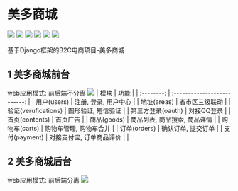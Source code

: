 # 美多商城
![](https://img.shields.io/badge/Python-3.6-blue.svg)
![](https://img.shields.io/badge/Django-3.2-blue.svg)
![](https://img.shields.io/badge/Vue-2.5.6-blue.svg)
![](https://img.shields.io/badge/ubuntu-20.04-orange.svg)
![](https://img.shields.io/badge/mysql-8.0.25-red.svg)
![](https://img.shields.io/badge/redis-4.0.9-red.svg)

基于Django框架的B2C电商项目-美多商城

## 1 美多商城前台
web应用模式: 前后端不分离
![](https://z3.ax1x.com/2021/05/17/gREWiq.png)
|    模块    |             功能             |
| :--------: | :--------------------------: |
|    用户(users)    |     注册, 登录, 用户中心     |
|    地址(areas)    |   省市区三级联动  |
|    验证(verufications)    |      图形验证, 短信验证      |
| 第三方登录(oauth) |          对接QQ登录          |
|    首页(contents)    |           首页广告           |
|    商品(goods)    | 商品列表, 商品搜索, 商品详情 |
|   购物车(carts)   |    购物车管理, 购物车合并    |
|    订单(orders)    |      确认订单, 提交订单      |
|    支付(payment)    |   对接支付宝, 订单商品评价   |                           |

## 2 美多商城后台
web应用模式: 前后端分离
![](https://z3.ax1x.com/2021/05/24/gjynsI.png)